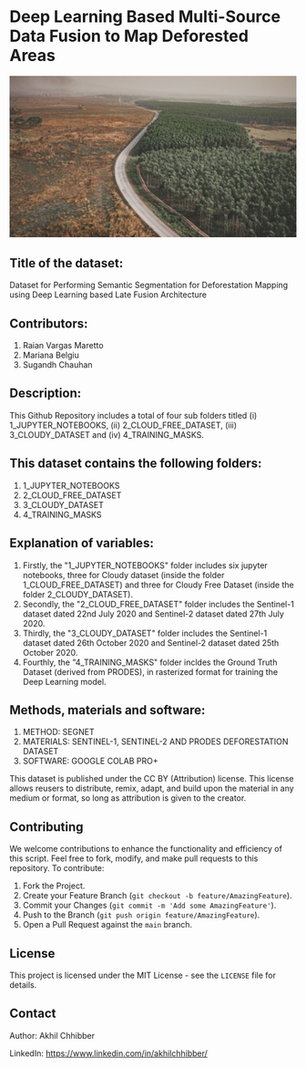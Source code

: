 # Deep Learning Based Multi-Source Data Fusion to Map Deforested Areas
<p align="center">
  <img src="https://github.com/akhilchibber/Deforestation-Detection/blob/main/DEFORESTATION_DETECTION.jpg?raw=true" alt="earthml Logo">
</p>

## Title of the dataset:
Dataset for Performing Semantic Segmentation for Deforestation Mapping using Deep Learning based Late Fusion Architecture


## Contributors:
1. Raian Vargas Maretto 
2. Mariana Belgiu 
3. Sugandh Chauhan 


## Description:
This Github Repository includes a total of four sub folders titled (i) 1_JUPYTER_NOTEBOOKS, (ii) 2_CLOUD_FREE_DATASET, (iii) 3_CLOUDY_DATASET and (iv) 4_TRAINING_MASKS. 



## This dataset contains the following folders:
1. 1_JUPYTER_NOTEBOOKS 
2. 2_CLOUD_FREE_DATASET
3. 3_CLOUDY_DATASET
4. 4_TRAINING_MASKS


## Explanation of variables:
1. Firstly, the "1_JUPYTER_NOTEBOOKS" folder includes six jupyter notebooks, three for Cloudy dataset (inside the folder 1_CLOUD_FREE_DATASET) and three for Cloudy Free Dataset (inside the folder 2_CLOUDY_DATASET). 
2. Secondly, the "2_CLOUD_FREE_DATASET" folder includes the Sentinel-1 dataset dated 22nd July 2020 and Sentinel-2 dataset dated 27th July 2020.
3. Thirdly, the "3_CLOUDY_DATASET" folder includes the Sentinel-1 dataset dated 26th October 2020 and Sentinel-2 dataset dated 25th October 2020.
4. Fourthly, the "4_TRAINING_MASKS" folder incldes the Ground Truth Dataset (derived from PRODES), in rasterized format for training the Deep Learning model.



## Methods, materials and software:
1. METHOD: SEGNET
2. MATERIALS: SENTINEL-1, SENTINEL-2 AND PRODES DEFORESTATION DATASET
2. SOFTWARE: GOOGLE COLAB PRO+

This dataset is published under the CC BY (Attribution) license.
This license allows reusers to distribute, remix, adapt, and build upon the material in any medium or format, so long as attribution is given to the creator.



## Contributing
We welcome contributions to enhance the functionality and efficiency of this script. Feel free to fork, modify, and make pull requests to this repository. To contribute:

1. Fork the Project.
2. Create your Feature Branch (`git checkout -b feature/AmazingFeature`).
3. Commit your Changes (`git commit -m 'Add some AmazingFeature'`).
4. Push to the Branch (`git push origin feature/AmazingFeature`).
5. Open a Pull Request against the `main` branch.



## License

This project is licensed under the MIT License - see the `LICENSE` file for details.



## Contact

Author: Akhil Chhibber

LinkedIn: https://www.linkedin.com/in/akhilchhibber/
